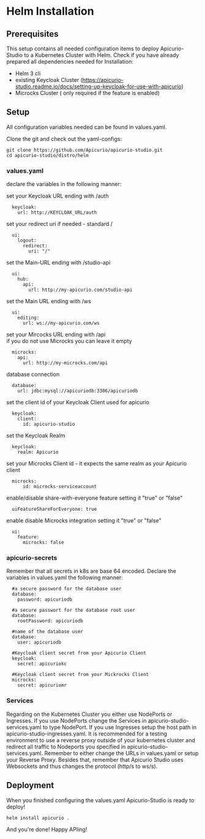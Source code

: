 # Helm Installation

## Prerequisites

This setup contains all needed configuration items to deploy Apicurio-Studio to a Kubernetes Cluster with Helm. Check if you have already prepared all dependencies needed for Installation:

- Helm 3 cli
- existing Keycloak Cluster (https://apicurio-studio.readme.io/docs/setting-up-keycloak-for-use-with-apicurio)
- Microcks Cluster ( only required if the feature is enabled)

## Setup

All configuration variables needed can be found in values.yaml.

Clone the git and check out the yaml-configs:

```
git clone https://github.com/Apicurio/apicurio-studio.git
cd apicurio-studio/distro/helm
```

### values.yaml

declare the variables in the following manner:  
 
set your Keycloak URL ending with /auth
```
  keycloak:
    url: http://KEYCLOAK_URL/auth
```
set your redirect uri if needed - standard / 
```
  ui:
    logout:
      redirect:
        uri: "/"
```
set the Main-URL ending with /studio-api
```
  ui:
    hub:
      api:
        url: http://my-apicurio.com/studio-api
```
set the Main URL ending with /ws
```
  ui:
    editing:
      url: ws://my-apicurio.com/ws
```
set your Mircocks URL ending with /api  
if you do not use Microcks you can leave it empty
```  
  microcks:
    api:
      url: http://my-microcks.com/api
```
database connection
```
  database:
    url: jdbc:mysql://apicuriodb:3306/apicuriodb
```
set the client id of your Keycloak Client used for apicurio
```
  keycloak:
    client:
      id: apicurio-studio
```
set the Keycloak Realm
```
  keycloak:
    realm: Apicurio
```
set your Microcks Client id - it expects the same realm as your Apicurio client
```
  microcks:
      id: microcks-serviceaccount
```
enable/disable share-with-everyone feature setting it "true" or "false"
```
  uiFeatureShareForEveryone: true
```
enable disable Microcks integration setting it "true" or "false"
```
  ui:
    feature:
      microcks: false
```

### apicurio-secrets

Remember that all secrets in k8s are base 64 encoded. Declare the variables in values.yaml the following manner:

```
  #a secure password for the database user
  database:
    password: apicuriodb

  #a secure passwort for the database root user
  database:
    rootPassword: apicuriodb

  #name of the database user
  database:
    user: apicuriodb

  #Keycloak client secret from your Apicurio Client
  keycloak:
    secret: apicuriokc

  #Keycloak client secret from your Mickrocks Client
  microcks:
    secret: apicuriomr
```

### Services

Regarding on the Kubernetes Cluster you either use NodePorts or Ingresses. 
If you use NodePorts change the Services in apicurio-studio-services.yaml to type NodePort.
If you use Ingresses setup the host path in apicurio-studio-ingresses.yaml.
It is recommended for a testing environment to use a reverse proxy outside of your kubernetes cluster and  redirect all traffic to Nodeports you specified in apicurio-studio-services.yaml.
Remember to either change the URLs in values.yaml or setup your Reverse Proxy. Besides that, remember that Apicurio Studio uses Websockets and thus changes the protocol (http/s to ws/s).

## Deployment

When you finished configuring the values.yaml Apicurio-Studio is ready to deploy!

```
helm install apicurio .
```

And you're done! Happy APIing!
